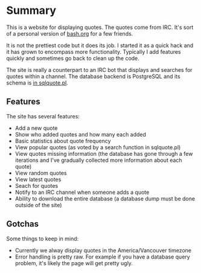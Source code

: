 # Summary
This is a website for displaying quotes. The quotes come from IRC. It's sort of
a personal version of [bash.org](http://bash.org) for a few friends.

It is not the prettiest code but it does its job. I started it as a quick hack
and it has grown to encompass more functionality. Typically I add features
quickly and sometimes go back to clean up the code.

The site is really a counterpart to an IRC bot that displays and searches for
quotes within a channel. The database backend is PostgreSQL and its schema is
[in
sqlquote.pl](https://github.com/horgh/irssi-scripts/blob/master/sqlquote.pl).


## Features
The site has several features:

  * Add a new quote
  * Show who added quotes and how many each added
  * Basic statistics about quote frequency
  * View popular quotes (as voted by a search function in sqlquote.pl)
  * View quotes missing information (the database has gone through a few
    iterations and I've gradually collected more information about each quote)
  * View random quotes
  * View latest quotes
  * Seach for quotes
  * Notify to an IRC channel when someone adds a quote
  * Ability to download the entire database (a database dump must be done
    outside of the site)


## Gotchas
Some things to keep in mind:

  * Currently we alway display quotes in the America/Vancouver timezone
  * Error handling is pretty raw. For example if you have a database query
    problem, it's likely the page will get pretty ugly.
